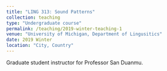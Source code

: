 ```yaml
---
title: "LING 313: Sound Patterns"
collection: teaching
type: "Undergraduate course"
permalink: /teaching/2019-winter-teaching-1
venue: "University of Michigan, Department of Lingusitics"
date: 2019 Winter
location: "City, Country"
---
```

Graduate student instructor for Professor San Duanmu.
